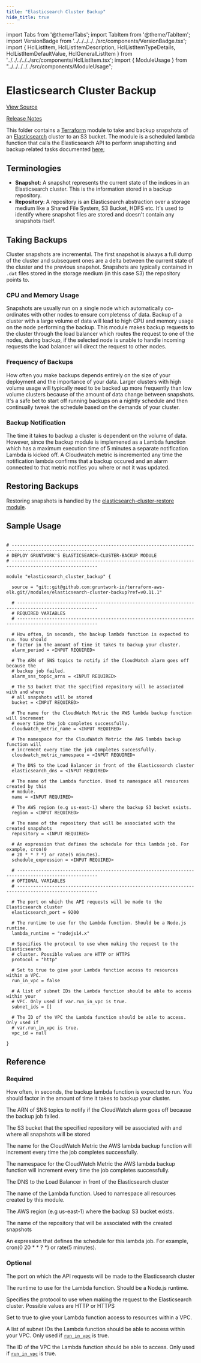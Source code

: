 ```yaml
---
title: "Elasticsearch Cluster Backup"
hide_title: true
---
```


import Tabs from '@theme/Tabs';
import TabItem from '@theme/TabItem';
import VersionBadge from '../../../../../src/components/VersionBadge.tsx';
import { HclListItem, HclListItemDescription, HclListItemTypeDetails, HclListItemDefaultValue, HclGeneralListItem } from '../../../../../src/components/HclListItem.tsx';
import { ModuleUsage } from "../../../../../src/components/ModuleUsage";

<VersionBadge repoTitle="ELK AWS Module" version="0.11.1" />

# Elasticsearch Cluster Backup

<a href="https://github.com/gruntwork-io/terraform-aws-elk/tree/master/modules/elasticsearch-cluster-backup" className="link-button" title="View the source code for this module in GitHub.">View Source</a>

<a href="https://github.com/gruntwork-io/terraform-aws-elk/releases?q=" className="link-button" title="Release notes for only the service catalog versions which impacted this service.">Release Notes</a>

This folder contains a [Terraform](https://www.terraform.io/) module to take and backup snapshots of an [Elasticsearch](https://www.elastic.co/products/kibana) cluster to an S3 bucket. The module is a scheduled lambda function that calls the Elasticsearch API to perform snapshotting and backup related tasks documented [here](https://www.elastic.co/guide/en/elasticsearch/reference/current/modules-snapshots.html);

## Terminologies

*   **Snapshot**: A snapshot represents the current state of the indices in an Elasticsearch cluster. This is the information stored in a backup repository.
*   **Repository**: A repository is an Elasticsearch abstraction over a storage medium like a Shared File System, S3 Bucket, HDFS etc. It's used to identify where snapshot files are stored and doesn't contain any snapshots itself.

## Taking Backups

Cluster snapshots are incremental. The first snapshot is always a full dump of the cluster and subsequent ones are a delta between the current state of the cluster and the previous snapshot. Snapshots are typically contained in `.dat` files stored in the storage medium (in this case S3) the repository points to.

### CPU and Memory Usage

Snapshots are usually run on a single node which automatically co-ordinates with other nodes to ensure completenss of data. Backup of a cluster with a large volume of data will lead to high CPU and memory usage on the node performing the backup. This module makes backup requests to the cluster through the load balancer which routes the request to one of the nodes, during backup, if the selected node is unable to handle incoming requests the load balancer will direct the request to other nodes.

### Frequency of Backups

How often you make backups depends entirely on the size of your deployment and the importance of your data. Larger clusters with high volume usage will typically need to be backed up more frequently than low volume clusters because of the amount of data change between snapshots. It's a safe bet to start off running backups on a nightly schedule and then continually tweak the schedule based on the demands of your cluster.

### Backup Notification

The time it takes to backup a cluster is dependent on the volume of data. However, since the backup module is implemened as a Lambda function which has a maximum execution time of 5 minutes a separate notification Lambda is kicked off. A Cloudwatch metric is incremented any time the notification lambda confirms that a backup occured and an alarm connected to that metric notifies you where or not it was updated.

## Restoring Backups

Restoring snapshots is handled by the [elasticsearch-cluster-restore module](https://github.com/gruntwork-io/terraform-aws-elk/tree/master/modules/elasticsearch-cluster-restore).

## Sample Usage

<ModuleUsage>

```hcl title="main.tf"

# ------------------------------------------------------------------------------------------------------
# DEPLOY GRUNTWORK'S ELASTICSEARCH-CLUSTER-BACKUP MODULE
# ------------------------------------------------------------------------------------------------------

module "elasticsearch_cluster_backup" {

  source = "git::git@github.com:gruntwork-io/terraform-aws-elk.git//modules/elasticsearch-cluster-backup?ref=v0.11.1"

  # ----------------------------------------------------------------------------------------------------
  # REQUIRED VARIABLES
  # ----------------------------------------------------------------------------------------------------

  # How often, in seconds, the backup lambda function is expected to run. You should
  # factor in the amount of time it takes to backup your cluster.
  alarm_period = <INPUT REQUIRED>

  # The ARN of SNS topics to notify if the CloudWatch alarm goes off because the
  # backup job failed.
  alarm_sns_topic_arns = <INPUT REQUIRED>

  # The S3 bucket that the specified repository will be associated with and where
  # all snapshots will be stored
  bucket = <INPUT REQUIRED>

  # The name for the CloudWatch Metric the AWS lambda backup function will increment
  # every time the job completes successfully.
  cloudwatch_metric_name = <INPUT REQUIRED>

  # The namespace for the CloudWatch Metric the AWS lambda backup function will
  # increment every time the job completes successfully.
  cloudwatch_metric_namespace = <INPUT REQUIRED>

  # The DNS to the Load Balancer in front of the Elasticsearch cluster
  elasticsearch_dns = <INPUT REQUIRED>

  # The name of the Lambda function. Used to namespace all resources created by this
  # module.
  name = <INPUT REQUIRED>

  # The AWS region (e.g us-east-1) where the backup S3 bucket exists.
  region = <INPUT REQUIRED>

  # The name of the repository that will be associated with the created snapshots
  repository = <INPUT REQUIRED>

  # An expression that defines the schedule for this lambda job. For example, cron(0
  # 20 * * ? *) or rate(5 minutes).
  schedule_expression = <INPUT REQUIRED>

  # ----------------------------------------------------------------------------------------------------
  # OPTIONAL VARIABLES
  # ----------------------------------------------------------------------------------------------------

  # The port on which the API requests will be made to the Elasticsearch cluster
  elasticsearch_port = 9200

  # The runtime to use for the Lambda function. Should be a Node.js runtime.
  lambda_runtime = "nodejs14.x"

  # Specifies the protocol to use when making the request to the Elasticsearch
  # cluster. Possible values are HTTP or HTTPS
  protocol = "http"

  # Set to true to give your Lambda function access to resources within a VPC.
  run_in_vpc = false

  # A list of subnet IDs the Lambda function should be able to access within your
  # VPC. Only used if var.run_in_vpc is true.
  subnet_ids = []

  # The ID of the VPC the Lambda function should be able to access. Only used if
  # var.run_in_vpc is true.
  vpc_id = null

}

```

</ModuleUsage>




## Reference

<Tabs>
<TabItem value="inputs" label="Inputs" default>

### Required

<HclListItem name="alarm_period" requirement="required" type="number">
<HclListItemDescription>

How often, in seconds, the backup lambda function is expected to run. You should factor in the amount of time it takes to backup your cluster.

</HclListItemDescription>
</HclListItem>

<HclListItem name="alarm_sns_topic_arns" requirement="required" type="list(string)">
<HclListItemDescription>

The ARN of SNS topics to notify if the CloudWatch alarm goes off because the backup job failed.

</HclListItemDescription>
</HclListItem>

<HclListItem name="bucket" requirement="required" type="string">
<HclListItemDescription>

The S3 bucket that the specified repository will be associated with and where all snapshots will be stored

</HclListItemDescription>
</HclListItem>

<HclListItem name="cloudwatch_metric_name" requirement="required" type="string">
<HclListItemDescription>

The name for the CloudWatch Metric the AWS lambda backup function will increment every time the job completes successfully.

</HclListItemDescription>
</HclListItem>

<HclListItem name="cloudwatch_metric_namespace" requirement="required" type="string">
<HclListItemDescription>

The namespace for the CloudWatch Metric the AWS lambda backup function will increment every time the job completes successfully.

</HclListItemDescription>
</HclListItem>

<HclListItem name="elasticsearch_dns" requirement="required" type="string">
<HclListItemDescription>

The DNS to the Load Balancer in front of the Elasticsearch cluster

</HclListItemDescription>
</HclListItem>

<HclListItem name="name" requirement="required" type="string">
<HclListItemDescription>

The name of the Lambda function. Used to namespace all resources created by this module.

</HclListItemDescription>
</HclListItem>

<HclListItem name="region" requirement="required" type="string">
<HclListItemDescription>

The AWS region (e.g us-east-1) where the backup S3 bucket exists.

</HclListItemDescription>
</HclListItem>

<HclListItem name="repository" requirement="required" type="string">
<HclListItemDescription>

The name of the repository that will be associated with the created snapshots

</HclListItemDescription>
</HclListItem>

<HclListItem name="schedule_expression" requirement="required" type="string">
<HclListItemDescription>

An expression that defines the schedule for this lambda job. For example, cron(0 20 * * ? *) or rate(5 minutes).

</HclListItemDescription>
</HclListItem>

### Optional

<HclListItem name="elasticsearch_port" requirement="optional" type="number">
<HclListItemDescription>

The port on which the API requests will be made to the Elasticsearch cluster

</HclListItemDescription>
<HclListItemDefaultValue defaultValue="9200"/>
</HclListItem>

<HclListItem name="lambda_runtime" requirement="optional" type="string">
<HclListItemDescription>

The runtime to use for the Lambda function. Should be a Node.js runtime.

</HclListItemDescription>
<HclListItemDefaultValue defaultValue="&quot;nodejs14.x&quot;"/>
</HclListItem>

<HclListItem name="protocol" requirement="optional" type="string">
<HclListItemDescription>

Specifies the protocol to use when making the request to the Elasticsearch cluster. Possible values are HTTP or HTTPS

</HclListItemDescription>
<HclListItemDefaultValue defaultValue="&quot;http&quot;"/>
</HclListItem>

<HclListItem name="run_in_vpc" requirement="optional" type="bool">
<HclListItemDescription>

Set to true to give your Lambda function access to resources within a VPC.

</HclListItemDescription>
<HclListItemDefaultValue defaultValue="false"/>
</HclListItem>

<HclListItem name="subnet_ids" requirement="optional" type="list(string)">
<HclListItemDescription>

A list of subnet IDs the Lambda function should be able to access within your VPC. Only used if <a href="#run_in_vpc"><code>run_in_vpc</code></a> is true.

</HclListItemDescription>
<HclListItemDefaultValue defaultValue="[]"/>
</HclListItem>

<HclListItem name="vpc_id" requirement="optional" type="string">
<HclListItemDescription>

The ID of the VPC the Lambda function should be able to access. Only used if <a href="#run_in_vpc"><code>run_in_vpc</code></a> is true.

</HclListItemDescription>
<HclListItemDefaultValue defaultValue="null"/>
</HclListItem>

</TabItem>
<TabItem value="outputs" label="Outputs">

<HclListItem name="lambda_arn">
</HclListItem>

<HclListItem name="lambda_name">
</HclListItem>

</TabItem>
</Tabs>


<!-- ##DOCS-SOURCER-START
{
  "originalSources": [
    "https://github.com/gruntwork-io/terraform-aws-elk/tree/master/modules/elasticsearch-cluster-backup/readme.md",
    "https://github.com/gruntwork-io/terraform-aws-elk/tree/master/modules/elasticsearch-cluster-backup/variables.tf",
    "https://github.com/gruntwork-io/terraform-aws-elk/tree/master/modules/elasticsearch-cluster-backup/outputs.tf"
  ],
  "sourcePlugin": "module-catalog-api",
  "hash": "7c475ddfc4246f96537ccbf23576298d"
}
##DOCS-SOURCER-END -->
